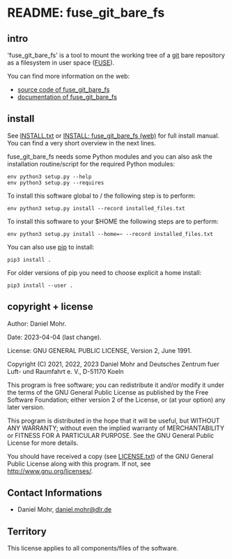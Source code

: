 # README: fuse_git_bare_fs


## intro

'fuse_git_bare_fs' is a tool to mount the working tree of a
[git](https://git-scm.com/) bare repository as a filesystem in
user space ([FUSE](https://en.wikipedia.org/wiki/Filesystem_in_Userspace)).

You can find more information on the web:

  * [source code of fuse_git_bare_fs](https://github.com/dlr-pa/fuse_git_bare_fs)
  * [documentation of fuse_git_bare_fs](https://dlr-pa.github.io/fuse_git_bare_fs)


## install

See [INSTALL.txt](doc/source/INSTALL.txt) or [INSTALL: fuse_git_bare_fs (web)](https://dlr-pa.github.io/fuse_git_bare_fs/INSTALL.html) for full install manual. You can find a very short overview in the next lines.

fuse_git_bare_fs needs some Python modules and you can also ask the installation
routine/script for the required Python modules:

    env python3 setup.py --help
    env python3 setup.py --requires

To install this software global to / the following step is to perform:

    env python3 setup.py install --record installed_files.txt

To install this software to your $HOME the following steps are to perform:

    env python3 setup.py install --home=~ --record installed_files.txt

You can also use [pip](https://pip.pypa.io/en/stable/) to install:

    pip3 install .

For older versions of pip you need to choose explicit a home install:

    pip3 install --user .


## copyright + license

Author: Daniel Mohr.

Date: 2023-04-04 (last change).

License: GNU GENERAL PUBLIC LICENSE, Version 2, June 1991.

Copyright (C) 2021, 2022, 2023 Daniel Mohr and Deutsches Zentrum fuer Luft- und Raumfahrt e. V., D-51170 Koeln

 This program is free software; you can redistribute it and/or modify
 it under the terms of the GNU General Public License as published by
 the Free Software Foundation; either version 2 of the License, or
 (at your option) any later version.

 This program is distributed in the hope that it will be useful,
 but WITHOUT ANY WARRANTY; without even the implied warranty of
 MERCHANTABILITY or FITNESS FOR A PARTICULAR PURPOSE.  See the
 GNU General Public License for more details.

 You should have received a copy (see [LICENSE.txt](LICENSE.txt)) of the
 GNU General Public License along with this program.
 If not, see <http://www.gnu.org/licenses/>.


## Contact Informations

 * Daniel Mohr, daniel.mohr@dlr.de


## Territory

This license applies to all components/files of the software.
